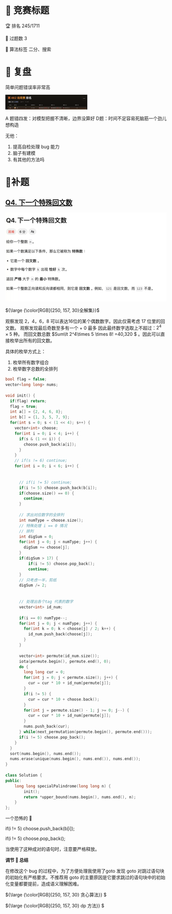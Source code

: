 # 🏁 竞赛标题

🏆 排名 245/1711

🎈 过题数 3

🔖 算法标签 二分、搜索

# 💭 复盘

简单问题错误率非常高

<img src="https://raw.githubusercontent.com/ChenXuRiYue/image-cloud/main/typora/image-20250814125457998.png" alt="image-20250814125457998" style="zoom: 25%;" />



A 题错四发：对模型把握不清晰，边界没算好
D题：时间不足容易死脑筋一个劲儿想构造

无他：

1. 提高自检处理 bug 能力
2. 脑子有建模
3. 有其他的方法吗

# 🪾补题

## [Q4. 下一个特殊回文数](https://leetcode.cn/contest/weekly-contest-462/problems/next-special-palindrome-number/)

<img src="https://raw.githubusercontent.com/ChenXuRiYue/image-cloud/main/typora/image-20250814131154291.png" alt="image-20250814131154291" style="zoom:50%;" />

${\large {\color[RGB]{250, 157, 30}全解集}}$

观察发现 2，4，6，8 可以表达16位的某个偶数数字。因此仅需考虑 $17$ 位里的回文数。
观察发现最后奇数至多有一个 + 0 最多
因此最终数字选取上不超过：$2^4\times 5$  种。
而回文数总数 $Sum\lt 2^4\times 5 \times 8! =40,320  $ 。因此可以直接枚举出所有的回文数。

具体的枚举方式上：

1. 枚举所有数字组合
2. 枚举数字总数的全排列

```cpp
bool flag = false;
vector<long long> nums;

void init() {
  if(flag) return;
  flag = true;
  int a[] = {2, 4, 6, 8};
  int b[] = {1, 3, 5, 7, 9};
  for(int s = 0; s < (1 << 4); s++) {
    vector<int> choose;
    for(int i = 0; i < 4; i++) {
      if(s & (1 << i)) {
        choose.push_back(a[i]);
      }
    }
    // if(s != 6) continue;
    for(int i = 0; i < 6; i++) {


      // if(i != 5) continue;
      if(i != 5) choose.push_back(b[i]);
      if(choose.size() == 0) {
        continue;
      }

      // 求出对应数字的全排列
      int numType = choose.size();
      // 特殊处理 i == 0 情况
      // 排列
      int digSum = 0;
      for(int j = 0; j < numType; j++) {
        digSum += choose[j];
      }
      if(digSum > 17) { 
          if(i != 5) choose.pop_back();
          continue;
      }
      // 只考虑一半，剪纸
      digSum /= 2;


      // 处理出各个tag 代表的数字
      vector<int> id_num;

      if(i == 0) numType--;
      for(int j = 0; j < numType; j++) {
        for(int k = 0; k < choose[j] / 2; k++) {
          id_num.push_back(choose[j]);
        }
      }

      vector<int> permute(id_num.size());
      iota(permute.begin(), permute.end(), 0);
      do {
        long long cur = 0;
        for(int j = 0; j < permute.size(); j++) {
          cur = cur * 10 + id_num[permute[j]];
        }
        if(i != 5) {
          cur = cur * 10 + choose.back();
        }
        for(int j = permute.size() - 1; j >= 0; j--) {
          cur = cur * 10 + id_num[permute[j]];
        }
        nums.push_back(cur);
      } while(next_permutation(permute.begin(), permute.end()));
      if(i != 5) choose.pop_back();
    }
  }
  sort(nums.begin(), nums.end());
  nums.erase(unique(nums.begin(), nums.end()), nums.end());
}

class Solution {
public:
    long long specialPalindrome(long long n) {
        init();
        return *upper_bound(nums.begin(), nums.end(), n);
    }
};
```

一个恐怖的 🐞

if(i != 5) choose.push_back(b[i]); 

if(i != 5) choose.pop_back();

当使用了这种成对的语句时，注意要严格释放。

**调节 🐞 总结**

在修改这个 bug 的过程中，为了方便处理我使用了goto 发现 goto 对跳过语句块的初始化有严格要求。不推荐用 goto 的主要原因是它要求跳过的语句块中的初始化变量都要提前，造成语义理解困难。

${\large {\color[RGB]{250, 157, 30} 贪心算法}} $





${\large {\color[RGB]{250, 157, 30} dp 方法}} $







